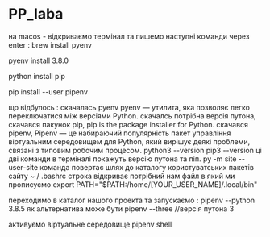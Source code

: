 # PP_laba
на macos -
відкриваємо термінал та пишемо наступні команди через enter :
  brew install pyenv
  
  pyenv install 3.8.0
  
  python install pip
  
  pip install --user pipenv
  
що відбулось :
скачалась pyenv
pyenv — утилита, яка позволяє легко переключатися між версіями Python.
скачалсь потрібна версія путона,
скачався пакунок pip,
pip is the package installer for Python.
скачався pipenv,
Pipenv — це набираючий популярність пакет управління віртуальним середовищем для Python, який вирішує деякі проблеми, связані з типовим робочим процесом.
  python3 --version
  pip3 --version
ці дві команди в терміналі покажуть версію путона та піп.
  py -m site --user-site
команда повертає шлях до каталогу користуватських пакетів сайту
  ~ / .bashrc
строка відкриває потрібний нам файл в який ми прописуємо 
  export PATH="$PATH:/home/[YOUR_USER_NAME]/.local/bin"

переходимо в каталог нашого проекта та запускаємо :
  pipenv --python 3.8.5
як альтернатива може бути 
  pipenv --three //версія путона 3
  

активуємо віртуальне середовище
  pipenv shell
  
